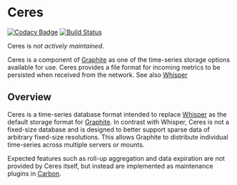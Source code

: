 # Ceres

[![Codacy Badge](https://api.codacy.com/project/badge/Grade/e714322dad124c279d42b217a763bf6e)](https://www.codacy.com/app/graphite-project/ceres?utm_source=github.com&utm_medium=referral&utm_content=graphite-project/ceres&utm_campaign=badger)
[![Build Status](https://secure.travis-ci.org/graphite-project/ceres.png)](http://travis-ci.org/graphite-project/ceres)

Ceres is *not actively maintained*.

Ceres is a component of [Graphite][] as one of the time-series storage options available for use.
Ceres provides a file format for incoming metrics to be persisted when received from the network.
See also [Whisper][]

[Graphite]: https://github.com/graphite-project
[Graphite Web]: https://github.com/graphite-project/graphite-web
[Carbon]: https://github.com/graphite-project/carbon
[Whisper]: https://github.com/graphite-project/whisper
[Ceres]: https://github.com/graphite-project/ceres

## Overview

Ceres is a time-series database format intended to replace [Whisper][] as the default storage
format for [Graphite][]. In contrast with Whisper, Ceres is not a fixed-size database and is
designed to better support sparse data of arbitrary fixed-size resolutions. This allows Graphite
to distribute individual time-series across multiple servers or mounts.

Expected features such as roll-up aggregation and data expiration are not provided by Ceres itself,
but instead are implemented as maintenance plugins in [Carbon][].
